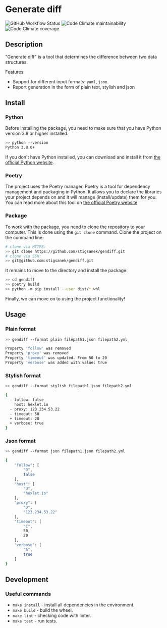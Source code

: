 # Generate diff

![GitHub Workflow Status](https://img.shields.io/github/actions/workflow/status/stigsanek/gendiff/pyci.yml?branch=main)
![Code Climate maintainability](https://img.shields.io/codeclimate/maintainability/stigsanek/gendiff)
![Code Climate coverage](https://img.shields.io/codeclimate/coverage/stigsanek/gendiff)

## Description

"Generate diff" is a tool that determines the difference between two data structures.

Features:

* Support for different input formats: `yaml`, `json`.
* Report generation in the form of plain text, stylish and json

## Install

### Python

Before installing the package, you need to make sure that you have Python version 3.8 or higher installed.

```bash
>> python --version
Python 3.8.0+
```

If you don't have Python installed, you can download and install it
from [the official Python website](https://www.python.org/downloads/).

### Poetry

The project uses the Poetry manager. Poetry is a tool for dependency management and packaging in Python. It allows you
to declare the libraries your project depends on and it will manage (install/update) them for you. You can read more
about this tool on [the official Poetry website](https://python-poetry.org/)

### Package

To work with the package, you need to clone the repository to your computer. This is done using the `git clone` command.
Clone the project on the command line:

```bash
# clone via HTTPS:
>> git clone https://github.com/stigsanek/gendiff.git
# clone via SSH:
>> git@github.com:stigsanek/gendiff.git
```

It remains to move to the directory and install the package:

```bash
>> cd gendiff
>> poetry build
>> python -m pip install --user dist/*.whl
```

Finally, we can move on to using the project functionality!

## Usage

### Plain format

```bash
>> gendiff --format plain filepath1.json filepath2.yml

Property 'follow' was removed
Property 'proxy' was removed
Property 'timeout' was updated. From 50 to 20
Property 'verbose' was added with value: true
```

### Stylish format

```bash
>> gendiff --format stylish filepath1.json filepath2.yml

{
  - follow: false
    host: hexlet.io
  - proxy: 123.234.53.22
  - timeout: 50
  + timeout: 20
  + verbose: true
}
```

### Json format

```bash
>> gendiff --format json filepath1.json filepath2.yml

{
    "follow": [
        "D",
        false
    ],
    "host": [
        "U",
        "hexlet.io"
    ],
    "proxy": [
        "D",
        "123.234.53.22"
    ],
    "timeout": [
        "C",
        50,
        20
    ],
    "verbose": [
        "A",
        true
    ]
}
```

## Development

### Useful commands

* `make install` - install all dependencies in the environment.
* `make build` - build the wheel.
* `make lint` - checking code with linter.
* `make test` - run tests.
